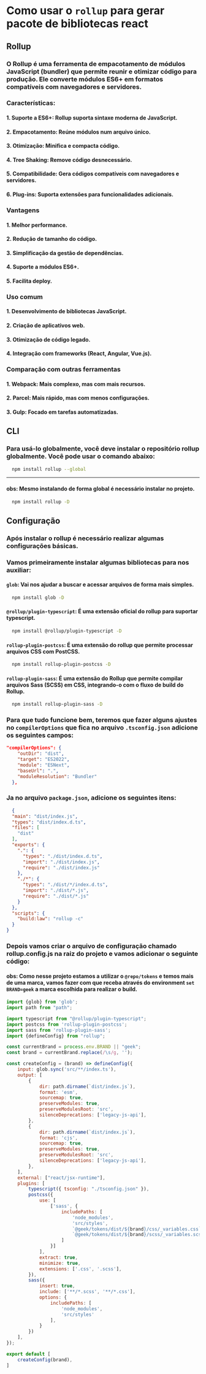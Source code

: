 # Como usar o `rollup` para gerar pacote de bibliotecas react

## Rollup
### O Rollup é uma ferramenta de empacotamento de módulos JavaScript (bundler) que permite reunir e otimizar código para produção. Ele converte módulos ES6+ em formatos compatíveis com navegadores e servidores.
### Características:
#### 1. Suporte a ES6+: Rollup suporta sintaxe moderna de JavaScript.
#### 2. Empacotamento: Reúne módulos num arquivo único.
#### 3. Otimização: Minifica e compacta código.
#### 4. Tree Shaking: Remove código desnecessário.
#### 5. Compatibilidade: Gera códigos compatíveis com navegadores e servidores.
#### 6. Plug-ins: Suporta extensões para funcionalidades adicionais.
### Vantagens
#### 1. Melhor performance.
#### 2. Redução de tamanho do código.
#### 3. Simplificação da gestão de dependências.
#### 4. Suporte a módulos ES6+.
#### 5. Facilita deploy.
### Uso comum
#### 1. Desenvolvimento de bibliotecas JavaScript.
#### 2. Criação de aplicativos web.
#### 3. Otimização de código legado.
#### 4. Integração com frameworks (React, Angular, Vue.js).
### Comparação com outras ferramentas
#### 1. Webpack: Mais complexo, mas com mais recursos.
#### 2. Parcel: Mais rápido, mas com menos configurações.
#### 3. Gulp: Focado em tarefas automatizadas.

## CLI
### Para usá-lo globalmente, você deve instalar o repositório rollup globalmente. Você pode usar o comando abaixo:
```sh
  npm install rollup --global 
```
----
#### obs: Mesmo instalando de forma global é necessário instalar no projeto.
```sh
  npm install rollup -D 
```

## Configuração
### Após instalar o rollup é necessário realizar algumas configurações básicas.
### Vamos primeiramente instalar algumas bibliotecas para nos auxiliar:
#### `glob`: Vai nos ajudar a buscar e acessar arquivos de forma mais simples.
```sh
  npm install glob -D 
```
#### `@rollup/plugin-typescript`: É uma extensão oficial do rollup para suportar typescript.
```sh
  npm install @rollup/plugin-typescript -D 
```
#### `rollup-plugin-postcss`: É uma extensão do rollup que permite processar arquivos CSS com PostCSS.
```sh
  npm install rollup-plugin-postcss -D 
```
#### `rollup-plugin-sass`: É uma extensão do Rollup que permite compilar arquivos Sass (SCSS) em CSS, integrando-o com o fluxo de build do Rollup.
```sh
  npm install rollup-plugin-sass -D 
```
### Para que tudo funcione bem, teremos que fazer alguns ajustes no `compilerOptions` que fica no arquivo `.tsconfig.json` adicione os seguintes campos:
``` json
"compilerOptions": {
    "outDir": "dist",
    "target": "ES2022",
    "module": "ESNext",
    "baseUrl": ".",
    "moduleResolution": "Bundler"
  },
````
### Ja no arquivo `package.json`, adicione os seguintes itens:
```json
  {
  "main": "dist/index.js",
  "types": "dist/index.d.ts",
  "files": [
    "dist"
  ],
  "exports": {
    ".": {
      "types": "./dist/index.d.ts",
      "import": "./dist/index.js",
      "require": "./dist/index.js"
    },
    "./*": {
      "types": "./dist/*/index.d.ts",
      "import": "./dist/*.js",
      "require": "./dist/*.js"
    }
  },
  "scripts": {
    "build:law": "rollup -c"
  }
}
```
### Depois vamos criar o arquivo de configuração chamado rollup.config.js na raiz do projeto e vamos adicionar o seguinte código:
#### obs: Como nesse projeto estamos a utilizar o `@repo/tokens` e temos mais de uma marca, vamos fazer com que receba através do environment `set BRAND=geek` a marca escolhida para realizar o build. 
```js
import {glob} from 'glob';
import path from "path";

import typescript from "@rollup/plugin-typescript";
import postcss from 'rollup-plugin-postcss';
import sass from 'rollup-plugin-sass';
import {defineConfig} from "rollup";

const currentBrand = process.env.BRAND || "geek";
const brand = currentBrand.replace(/\s/g, '');

const createConfig = (brand) => defineConfig({
    input: glob.sync('src/**/index.ts'),
    output: [
        {
            dir: path.dirname(`dist/index.js`),
            format: 'esm',
            sourcemap: true,
            preserveModules: true,
            preserveModulesRoot: 'src',
            silenceDeprecations: ['legacy-js-api'],
        },
        {
            dir: path.dirname(`dist/index.js`),
            format: 'cjs',
            sourcemap: true,
            preserveModules: true,
            preserveModulesRoot: 'src',
            silenceDeprecations: ['legacy-js-api'],
        },
    ],
    external: ["react/jsx-runtime"],
    plugins: [
        typescript({ tsconfig: "./tsconfig.json" }),
        postcss({
            use: [
                ['sass', {
                    includePaths: [
                        'node_modules',
                        'src/styles',
                        `@geek/tokens/dist/${brand}/css/_variables.css`,
                        `@geek/tokens/dist/${brand}/scss/_variables.scss`,
                    ]
                }]
            ],
            extract: true,
            minimize: true,
            extensions: ['.css', '.scss'],
        }),
        sass({
            insert: true,
            include: ['**/*.scss', '**/*.css'],
            options: {
                includePaths: [
                    'node_modules',
                    'src/styles'
                ],
            }
        })
    ],
});

export default [
    createConfig(brand),
]
```